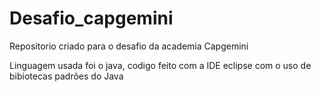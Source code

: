 # Desafio_capgemini

Repositorio criado para o desafio da academia Capgemini

Linguagem usada foi o java, codigo feito com a IDE eclipse com o uso de bibiotecas padrões do Java
